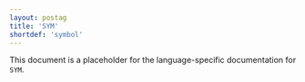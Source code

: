 ```yaml
---
layout: postag
title: 'SYM'
shortdef: 'symbol'
---
```


This document is a placeholder for the language-specific documentation
for `SYM`.

